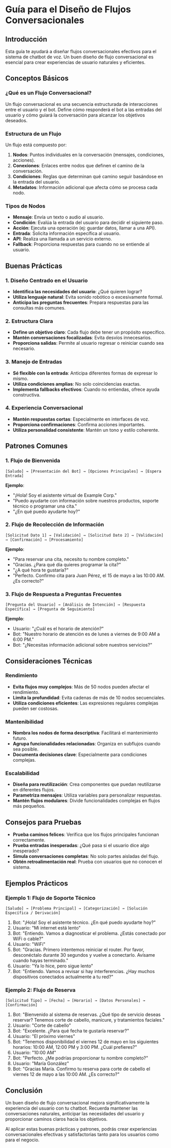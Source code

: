 # Guía para el Diseño de Flujos Conversacionales

## Introducción

Esta guía te ayudará a diseñar flujos conversacionales efectivos para el sistema de chatbot de voz. Un buen diseño de flujo conversacional es esencial para crear experiencias de usuario naturales y eficientes.

## Conceptos Básicos

### ¿Qué es un Flujo Conversacional?

Un flujo conversacional es una secuencia estructurada de interacciones entre el usuario y el bot. Define cómo responderá el bot a las entradas del usuario y cómo guiará la conversación para alcanzar los objetivos deseados.

### Estructura de un Flujo

Un flujo está compuesto por:

1. **Nodos**: Puntos individuales en la conversación (mensajes, condiciones, acciones).
2. **Conexiones**: Enlaces entre nodos que definen el camino de la conversación.
3. **Condiciones**: Reglas que determinan qué camino seguir basándose en la entrada del usuario.
4. **Metadatos**: Información adicional que afecta cómo se procesa cada nodo.

### Tipos de Nodos

- **Mensaje**: Envía un texto o audio al usuario.
- **Condición**: Evalúa la entrada del usuario para decidir el siguiente paso.
- **Acción**: Ejecuta una operación (ej: guardar datos, llamar a una API).
- **Entrada**: Solicita información específica al usuario.
- **API**: Realiza una llamada a un servicio externo.
- **Fallback**: Proporciona respuestas para cuando no se entiende al usuario.

## Buenas Prácticas

### 1. Diseño Centrado en el Usuario

- **Identifica las necesidades del usuario**: ¿Qué quieren lograr?
- **Utiliza lenguaje natural**: Evita sonido robótico o excesivamente formal.
- **Anticipa las preguntas frecuentes**: Prepara respuestas para las consultas más comunes.

### 2. Estructura Clara

- **Define un objetivo claro**: Cada flujo debe tener un propósito específico.
- **Mantén conversaciones focalizadas**: Evita desvíos innecesarios.
- **Proporciona salidas**: Permite al usuario regresar o reiniciar cuando sea necesario.

### 3. Manejo de Entradas

- **Sé flexible con la entrada**: Anticipa diferentes formas de expresar lo mismo.
- **Utiliza condiciones amplias**: No solo coincidencias exactas.
- **Implementa fallbacks efectivos**: Cuando no entiendas, ofrece ayuda constructiva.

### 4. Experiencia Conversacional

- **Mantén respuestas cortas**: Especialmente en interfaces de voz.
- **Proporciona confirmaciones**: Confirma acciones importantes.
- **Utiliza personalidad consistente**: Mantén un tono y estilo coherente.

## Patrones Comunes

### 1. Flujo de Bienvenida

```
[Saludo] → [Presentación del Bot] → [Opciones Principales] → [Espera Entrada]
```

**Ejemplo**:
- "¡Hola! Soy el asistente virtual de Example Corp."
- "Puedo ayudarte con información sobre nuestros productos, soporte técnico o programar una cita."
- "¿En qué puedo ayudarte hoy?"

### 2. Flujo de Recolección de Información

```
[Solicitud Dato 1] → [Validación] → [Solicitud Dato 2] → [Validación] → [Confirmación] → [Procesamiento]
```

**Ejemplo**:
- "Para reservar una cita, necesito tu nombre completo."
- "Gracias. ¿Para qué día quieres programar la cita?"
- "¿A qué hora te gustaría?"
- "Perfecto. Confirmo cita para Juan Pérez, el 15 de mayo a las 10:00 AM. ¿Es correcto?"

### 3. Flujo de Respuesta a Preguntas Frecuentes

```
[Pregunta del Usuario] → [Análisis de Intención] → [Respuesta Específica] → [Pregunta de Seguimiento]
```

**Ejemplo**:
- Usuario: "¿Cuál es el horario de atención?"
- Bot: "Nuestro horario de atención es de lunes a viernes de 9:00 AM a 6:00 PM."
- Bot: "¿Necesitas información adicional sobre nuestros servicios?"

## Consideraciones Técnicas

### Rendimiento

- **Evita flujos muy complejos**: Más de 50 nodos pueden afectar el rendimiento.
- **Limita la profundidad**: Evita cadenas de más de 10 nodos secuenciales.
- **Utiliza condiciones eficientes**: Las expresiones regulares complejas pueden ser costosas.

### Mantenibilidad

- **Nombra los nodos de forma descriptiva**: Facilitará el mantenimiento futuro.
- **Agrupa funcionalidades relacionadas**: Organiza en subflujos cuando sea posible.
- **Documenta decisiones clave**: Especialmente para condiciones complejas.

### Escalabilidad

- **Diseña para reutilización**: Crea componentes que puedan reutilizarse en diferentes flujos.
- **Parametriza mensajes**: Utiliza variables para personalizar respuestas.
- **Mantén flujos modulares**: Divide funcionalidades complejas en flujos más pequeños.

## Consejos para Pruebas

- **Prueba caminos felices**: Verifica que los flujos principales funcionan correctamente.
- **Prueba entradas inesperadas**: ¿Qué pasa si el usuario dice algo inesperado?
- **Simula conversaciones completas**: No solo partes aisladas del flujo.
- **Obtén retroalimentación real**: Prueba con usuarios que no conocen el sistema.

## Ejemplos Prácticos

### Ejemplo 1: Flujo de Soporte Técnico

```
[Saludo] → [Problema Principal] → [Categorización] → [Solución Específica / Derivación]
```

1. Bot: "¡Hola! Soy el asistente técnico. ¿En qué puedo ayudarte hoy?"
2. Usuario: "Mi internet está lento"
3. Bot: "Entiendo. Vamos a diagnosticar el problema. ¿Estás conectado por WiFi o cable?"
4. Usuario: "WiFi"
5. Bot: "Gracias. Primero intentemos reiniciar el router. Por favor, desconéctalo durante 30 segundos y vuelve a conectarlo. Avísame cuando hayas terminado."
6. Usuario: "Ya lo hice, pero sigue lento"
7. Bot: "Entiendo. Vamos a revisar si hay interferencias. ¿Hay muchos dispositivos conectados actualmente a tu red?"

### Ejemplo 2: Flujo de Reserva

```
[Solicitud Tipo] → [Fecha] → [Horario] → [Datos Personales] → [Confirmación]
```

1. Bot: "Bienvenido al sistema de reservas. ¿Qué tipo de servicio deseas reservar? Tenemos corte de cabello, manicure, y tratamientos faciales."
2. Usuario: "Corte de cabello"
3. Bot: "Excelente. ¿Para qué fecha te gustaría reservar?"
4. Usuario: "El próximo viernes"
5. Bot: "Tenemos disponibilidad el viernes 12 de mayo en los siguientes horarios: 10:00 AM, 12:00 PM y 3:00 PM. ¿Cuál prefieres?"
6. Usuario: "10:00 AM"
7. Bot: "Perfecto. ¿Me podrías proporcionar tu nombre completo?"
8. Usuario: "María González"
9. Bot: "Gracias María. Confirmo tu reserva para corte de cabello el viernes 12 de mayo a las 10:00 AM. ¿Es correcto?"

## Conclusión

Un buen diseño de flujo conversacional mejora significativamente la experiencia del usuario con tu chatbot. Recuerda mantener las conversaciones naturales, anticipar las necesidades del usuario y proporcionar caminos claros hacia los objetivos.

Al aplicar estas buenas prácticas y patrones, podrás crear experiencias conversacionales efectivas y satisfactorias tanto para los usuarios como para el negocio.
